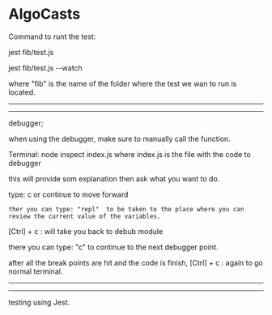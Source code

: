 # AlgoCasts

Command to runt the test:

jest fib/test.js

jest fib/test.js --watch

where "fib" is the name of the folder where the test we wan to run is located.

--------------------------------------------------------------------------------------
--------------------------------------------------------------------------------------

debugger;

when using the debugger, make sure to manually call the function.

Terminal:
node inspect index.js   where index.js is the file with the code to debugger

   this will provide som explanation then ask what you want to do.

   type: c  or continue to move forward

    ther you can type: "repl"  to be taken to the place where you can review the current value of the variables.

[Ctrl] + c : will take you back to debub module

there you can type: "c" to continue to the next debugger point.

after all the break points are hit and the code is finish, [Ctrl] + c : again to go normal terminal.

--------------------------------------------------------------------------------------
--------------------------------------------------------------------------------------

testing using Jest.
